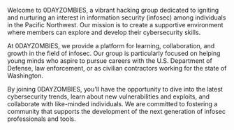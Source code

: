 Welcome to 0DAYZOMBIES, a vibrant hacking group dedicated to igniting and nurturing an interest in information security (infosec) among individuals in the Pacific Northwest. Our mission is to create a supportive environment where members can explore and develop their cybersecurity skills.

At 0DAYZOMBIES, we provide a platform for learning, collaboration, and growth in the field of infosec. Our group is particularly focused on helping young minds who aspire to pursue careers with the U.S. Department of Defense, law enforcement, or as civilian contractors working for the state of Washington.

By joining 0DAYZOMBIES, you'll have the opportunity to dive into the latest cybersecurity trends, learn about new vulnerabilities and exploits, and collaborate with like-minded individuals. We are committed to fostering a community that supports the development of the next generation of infosec professionals and tools.
